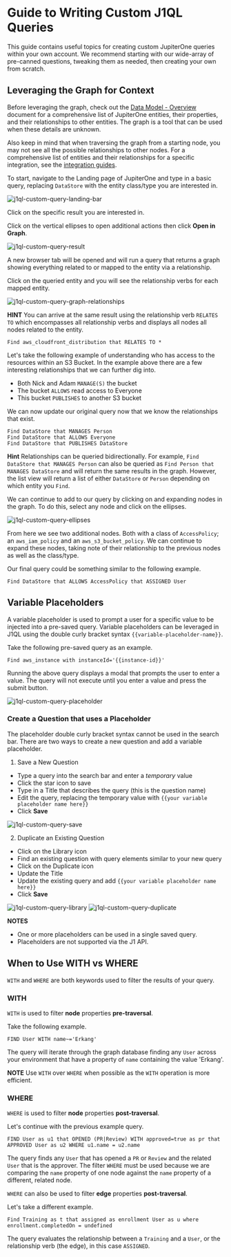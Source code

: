 # Guide to Writing Custom J1QL Queries

This guide contains useful topics for creating custom JupiterOne queries within
your own account. We recommend starting with our wide-array of pre-canned
questions, tweaking them as needed, then creating your own from scratch.

## Leveraging the Graph for Context

Before leveraging the graph, check out the [Data Model - Overview](https://support.jupiterone.io/hc/en-us/articles/360022903573-Data-Model-Overview)
document for a comprehensive list of JupiterOne entities, their properties, and their relationships to other entities. The graph is a tool that can be used when these details are unknown.

Also keep in mind that when traversing the graph from a starting node, you may
not see all the possible relationships to other nodes. For a comprehensive list
of entities and their relationships for a specific integration, see the
[integration guides](https://support.jupiterone.io/hc/en-us/sections/360004247473-Integrations).

To start, navigate to the Landing page of JupiterOne and type in a basic query,
replacing `DataStore` with the entity class/type you are interested in.

![j1ql-custom-query-landing-bar](../assets/j1ql-custom-query-landing-bar.png)

Click on the specific result you are interested in. 

Click on the vertical ellipses to open additional actions then click **Open in Graph**.

![j1ql-custom-query-result](../assets/j1ql-custom-query-result.png)

A new browser tab will be opened and will run a query that returns a graph
showing everything related to or mapped to the entity via a relationship.

Click on the queried entity and you will see the relationship verbs for each
mapped entity.

![j1ql-custom-query-graph-relationships](../assets/j1ql-custom-query-graph-relationships.png)

**HINT** You can arrive at the same result using the relationship verb `RELATES
TO` which encompasses all relationship verbs and displays all nodes all nodes
related to the entity. 

```j1ql
Find aws_cloudfront_distribution that RELATES TO *
```

Let's take the following example of understanding who has access to the
resources within an S3 Bucket. In the example above there are a few interesting
relationships that we can further dig into.

- Both Nick and Adam `MANAGE(S)` the bucket
- The bucket `ALLOWS` read access to Everyone
- This bucket `PUBLISHES` to another S3 bucket

We can now update our original query now that we know the relationships that
exist.

```j1ql
Find DataStore that MANAGES Person
Find DataStore that ALLOWS Everyone
Find DataStore that PUBLISHES DataStore
```
**Hint** 
Relationships can be queried bidirectionally. For example, 
`Find DataStore that MANAGES Person` can also be queried as 
`Find Person that MANAGES DataStore` and will return the same results in the graph. However, the list view
will return a list of either `DataStore` or `Person` depending on which entity
you `Find`.

We can continue to add to our query by clicking on and expanding nodes in the
graph. To do this, select any node and click on the ellipses.

![j1ql-custom-query-ellipses](../assets/j1ql-custom-query-ellipses.png)

From here we see two additional nodes. Both with a class of `AccessPolicy`; an
`aws_iam_policy` and an `aws_s3_bucket_policy`. We can continue to expand these
nodes, taking note of their relationship to the previous nodes as well as the
class/type.

Our final query could be something similar to the following example.

```j1ql
Find DataStore that ALLOWS AccessPolicy that ASSIGNED User
```

## Variable Placeholders

A variable placeholder is used to prompt a user for a specific value to be
injected into a pre-saved query. Variable placeholders can be leveraged in J1QL
using the double curly bracket syntax `{{variable-placeholder-name}}`.

Take the following pre-saved query as an example.

```j1ql
Find aws_instance with instanceId='{{instance-id}}'
```

Running the above query displays a modal that prompts the user to enter a value.
The query will not execute until you enter a value and press the submit button.

![j1ql-custom-query-placeholder](../assets/j1ql-custom-query-placeholder.png)

### Create a Question that uses a Placeholder

The placeholder double curly bracket syntax cannot be used in the search bar.
There are two ways to create a new question and add a variable placeholder.

1. Save a New Question

- Type a query into the search bar and enter a *temporary* value
- Click the star icon to save
- Type in a Title that describes the query (this is the question name)
- Edit the query, replacing the temporary value with `{{your variable placeholder name here}}`
- Click **Save**

![j1ql-custom-query-save](../assets/j1ql-custom-query-save.png)

2. Duplicate an Existing Question

- Click on the Library icon
- Find an existing question with query elements similar to your new query  
- Click on the Duplicate icon
- Update the Title
- Update the existing query and add `{{your variable placeholder name here}}`
- Click **Save**

![j1ql-custom-query-library](../assets/j1ql-custom-query-library.png)
![j1ql-custom-query-duplicate](../assets/j1ql-custom-query-duplicate.png)

**NOTES**
- One or more placeholders can be used in a single saved query.
- Placeholders are not supported via the J1 API.

## When to Use WITH vs WHERE

`WITH` and `WHERE` are both keywords used to filter the results of your query. 

### WITH

`WITH` is used to filter **node** properties **pre-traversal**. 

Take the following example.

```j1ql
FIND User WITH name~='Erkang'
```

The query will iterate through the graph database finding any `User`
across your environment that have a property of `name` containing the
value 'Erkang'. 

**NOTE** Use `WITH` over `WHERE` when possible as the `WITH` operation is more
efficient.

### WHERE

`WHERE` is used to filter **node** properties **post-traversal**.

Let's continue with the previous example query.

```j1ql
FIND User as u1 that OPENED (PR|Review) WITH approved=true as pr that APPROVED User as u2 WHERE u1.name = u2.name

```

The query finds any `User` that has opened a `PR` or `Review` and the related
`User` that is the approver. The filter `WHERE` must be used because we are
comparing the `name` property of one node against the `name` property of a
different, related node. 

`WHERE` can also be used to filter **edge** properties **post-traversal**.

Let's take a different example.

```j1ql
Find Training as t that assigned as enrollment User as u where enrollment.completedOn = undefined
```

The query evaluates the relationship between a `Training` and a `User`, or the
relationship verb (the edge), in this case `ASSIGNED`. 


